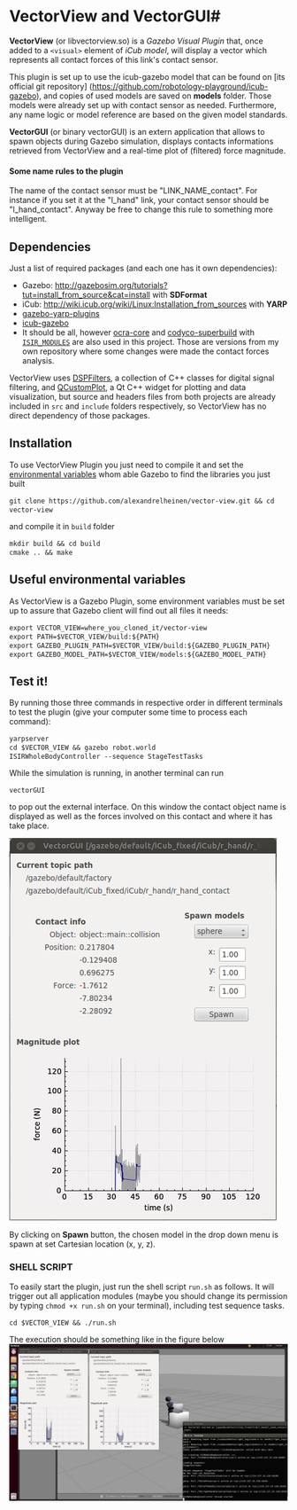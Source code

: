 # VectorView and VectorGUI#

**VectorView** (or libvectorview.so) is a *Gazebo Visual Plugin* that, once added to a `<visual>` element of *iCub model*, will display a vector which represents all contact forces of this link's contact sensor.

This plugin is set up to use the icub-gazebo model that can be found on [its official git repository] (https://github.com/robotology-playground/icub-gazebo), and copies of used models are saved on **models** folder. Those models were already set up with contact sensor as needed. Furthermore, any name logic or model reference are based on the given model standards.

**VectorGUI** (or binary vectorGUI) is an extern application that allows to spawn objects during Gazebo simulation, displays contacts informations retrieved from VectorView and a real-time plot of (filtered) force magnitude.

#### Some name rules to the plugin ####
The name of the contact sensor must be "LINK_NAME_contact". For instance if you set it at the "l_hand" link, your contact sensor should be "l_hand_contact". Anyway be free to change this rule to something more intelligent.

## Dependencies ##

Just a list of required packages (and each one has it own dependencies):
 * Gazebo: http://gazebosim.org/tutorials?tut=install_from_source&cat=install with **SDFormat**
 * iCub: http://wiki.icub.org/wiki/Linux:Installation_from_sources with **YARP**
 * [gazebo-yarp-plugins](https://github.com/robotology/gazebo-yarp-plugins)
 * [icub-gazebo](https://github.com/robotology-playground/icub-gazebo)
 * It should be all, however [ocra-core](https://github.com/ocra-recipes/ocra-core) and [codyco-superbuild](https://github.com/alexandrelheinen/codyco-superbuild) with [`ISIR_MODULES`](https://github.com/alexandrelheinen/codyco-superbuild#a-note-on-ocra-wbi-plugins) are also used in this project. Those are versions from my own repository where some changes were made the contact forces analysis.

 VectorView uses [DSPFilters](https://github.com/vinniefalco/DSPFilters), a collection of C++ classes for digital signal filtering, and [QCustomPlot](http://www.qcustomplot.com/), a Qt C++ widget for plotting and data visualization, but source and headers files from both projects are already included in `src` and `include` folders respectively, so VectorView has no direct dependency of those packages.

## Installation ##

To use VectorView Plugin you just need to compile it and set the [environmental variables](#useful-environment-variables) whom able Gazebo to find the libraries you just built
```
git clone https://github.com/alexandrelheinen/vector-view.git && cd vector-view
```
and compile it in `build` folder
```
mkdir build && cd build
cmake .. && make
```
## Useful environmental variables ##

As VectorView is a Gazebo Plugin, some environment variables must be set up to assure that Gazebo client will find out all files it needs:
```
export VECTOR_VIEW=where_you_cloned_it/vector-view
export PATH=$VECTOR_VIEW/build:${PATH}
export GAZEBO_PLUGIN_PATH=$VECTOR_VIEW/build:${GAZEBO_PLUGIN_PATH}
export GAZEBO_MODEL_PATH=$VECTOR_VIEW/models:${GAZEBO_MODEL_PATH}
```
## Test it! ##

By running those three commands in respective order in different terminals to test the plugin (give your computer some time to process each command):
```
yarpserver
cd $VECTOR_VIEW && gazebo robot.world
ISIRWholeBodyController --sequence StageTestTasks
```

While the simulation is running, in another terminal can run
```
vectorGUI
```
to pop out the external interface. On this window the contact object name is displayed as well as the forces involved on this contact and where it has take place.

![interface window example](/images/gui_example.png "Interface window example")

By clicking on **Spawn** button, the chosen model in the drop down menu is spawn at set Cartesian location (x, y, z).

### SHELL SCRIPT ###

To easily start the plugin, just run the shell script `run.sh` as follows. It will trigger out all application modules (maybe you should change its permission by typing `chmod +x run.sh` on your terminal), including test sequence tasks.
```
cd $VECTOR_VIEW && ./run.sh
```
The execution should be something like in the figure below
![shell script execution example](/images/execution_example.png "shell script execution example")
